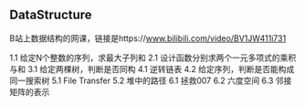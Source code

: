 ## DataStructure

B站上数据结构的网课，链接是https://www.bilibili.com/video/BV1JW411i731

1.1 给定N个整数的序列，求最大子列和
2.1 设计函数分别求两个一元多项式的乘积与和
3.1 给定两棵树，判断是否同构
4.1 逆转链表
4.2 给定序列，判断是否能构成同一搜索树
5.1 File Transfer
5.2 堆中的路径
6.1 拯救007
6.2 六度空间
6.3 邻接矩阵的表示
